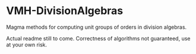 # VMH-DivisionAlgebras
Magma methods for computing unit groups of orders in division algebras.

Actual readme still to come. Correctness of algorithms not guaranteed, use at your own risk.

